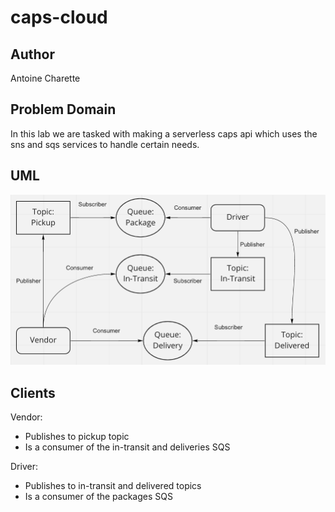 # caps-cloud

## Author

Antoine Charette

## Problem Domain

In this lab we are tasked with making a serverless caps api which uses the sns and sqs services to handle certain needs.

## UML

<img src="./images/lab19-uml.png" alt="lab-19-uml" />

## Clients

Vendor:

- Publishes to pickup topic
- Is a consumer of the in-transit and deliveries SQS

Driver:

- Publishes to in-transit and delivered topics
- Is a consumer of the packages SQS
